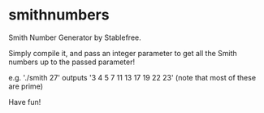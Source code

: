 smithnumbers
============

Smith Number Generator by Stablefree.

Simply compile it, and pass an integer parameter to get all the Smith numbers up to the passed parameter! 

e.g. './smith 27' outputs '3 4 5 7 11 13 17 19 22 23' (note that most of these are prime)

Have fun!
